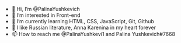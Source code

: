 - 👋 Hi, I’m @PalinaYushkevich
- 👀 I’m interested in Front-end
- 🌱 I’m currently learning HTML, CSS, JavaScript, Git, Github
- 💞️ I like Russian literature, Anna Karenina in my heart forever
- 📫 How to reach me @PalinaYushkevi1 and Palina Yushkevich#7668

<!---
PalinaYushkevich/PalinaYushkevich is a ✨ special ✨ repository because its `README.md` (this file) appears on your GitHub profile.
You can click the Preview link to take a look at your changes.
--->

